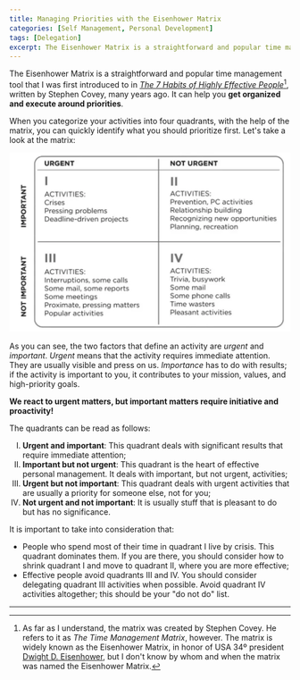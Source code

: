 ```yaml
---
title: Managing Priorities with the Eisenhower Matrix
categories: [Self Management, Personal Development]
tags: [Delegation]
excerpt: The Eisenhower Matrix is a straightforward and popular time management tool that can help you to get organized and execute around priorities.
---
```


The Eisenhower Matrix is a straightforward and popular time management tool that I was first introduced to in *[The 7 Habits of Highly Effective People](/book/the-7-habits-of-highly-effective-people)*[^1], written by Stephen Covey, many years ago. It can help you **get organized and execute around priorities**.

When you categorize your activities into four quadrants, with the help of the matrix, you can quickly identify what you should prioritize first. Let's take a look at the matrix:

![The Time Management Matrix](/images/posts/2023-02-27-eisenhower-matrix/the-time-management-matrix.webp "The Time Management Matrix, by Stephen Covey.")

As you can see, the two factors that define an activity are *urgent* and *important*. *Urgent* means that the activity requires immediate attention. They are usually visible and press on us. *Importance* has to do with results; if the activity is important to you, it contributes to your mission, values, and high-priority goals.

**We react to urgent matters, but important matters require initiative and proactivity!**

The quadrants can be read as follows:

<ol type="I">
  <li><b>Urgent and important</b>: This quadrant deals with significant results that require immediate attention;</li>
  <li><b>Important but not urgent</b>: This quadrant is the heart of effective personal management. It deals with important, but not urgent, activities;</li>
  <li><b>Urgent but not important</b>: This quadrant deals with urgent activities that are usually a priority for someone else, not for you;</li>
  <li><b>Not urgent and not important</b>: It is usually stuff that is pleasant to do but has no significance.</li>
</ol>


It is important to take into consideration that:

- People who spend most of their time in quadrant I live by crisis. This quadrant dominates them. If you are there, you should consider how to shrink quadrant I and move to quadrant II, where you are more effective;
- Effective people avoid quadrants III and IV. You should consider delegating quadrant III activities when possible. Avoid quadrant IV activities altogether; this should be your "do not do" list.

---

[^1]: As far as I understand, the matrix was created by Stephen Covey. He refers to it as *The Time Management Matrix*, however. The matrix is widely known as the Eisenhower Matrix, in honor of USA 34º president [Dwight D. Eisenhower](https://en.wikipedia.org/wiki/Dwight_D._Eisenhower), but I don't know by whom and when the matrix was named the Eisenhower Matrix.